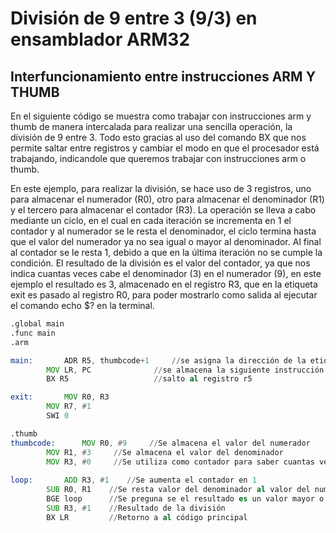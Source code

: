 # División de 9 entre 3 (9/3) en ensamblador ARM32
## Interfuncionamiento entre instrucciones ARM Y THUMB

En el siguiente código se muestra como trabajar con instrucciones arm y thumb de manera intercalada para realizar una sencilla operación, la división de 9 entre 3. Todo esto gracias al uso del comando BX que nos permite saltar entre registros y cambiar el modo en que el procesador está trabajando, indicandole que queremos trabajar con instrucciones arm o thumb.

En este ejemplo, para realizar la división, se hace uso de 3 registros, uno para almacenar el numerador (R0), otro para almacenar el denominador (R1) y el tercero para almacenar el contador (R3). La operación se lleva a cabo mediante un ciclo, en el cual en cada iteración se incrementa en 1 el contador y al numerador se le resta el denominador, el ciclo termina hasta que el valor del numerador ya no sea igual o mayor al denominador. Al final al contador se le resta 1, debido a que en la última iteración no se cumple la condición. El resultado de la división es el valor del contador, ya que nos indica cuantas veces cabe el denominador (3) en el numerador (9), en este ejemplo el resultado es 3, almacenado en el registro R3, que en la etiqueta exit es pasado al registro R0, para poder mostrarlo como salida al ejecutar el comando echo $? en la terminal.

```asm
.global main
.func main
.arm

main:    	ADR R5, thumbcode+1     //se asigna la dirección de la etiqueta thumbcode al registro 5
		MOV LR, PC              //se almacena la siguiente instrucción en el registro LR
		BX R5                   //salto al registro r5

exit:   	MOV R0, R3
		MOV R7, #1
		SWI 0

.thumb
thumbcode:      MOV R0, #9     //Se almacena el valor del numerador
		MOV R1, #3     //Se almacena el valor del denominador
		MOV R3, #0     //Se utiliza como contador para saber cuantas veces cabe
		
loop:    	ADD R3, #1    //Se aumenta el contador en 1
		SUB R0, R1    //Se resta valor del denominador al valor del numerador
		BGE loop      //Se preguna se el resultado es un valor mayor o igual
		SUB R3, #1    //Resultado de la división
		BX LR	      //Retorno a al código principal
```

